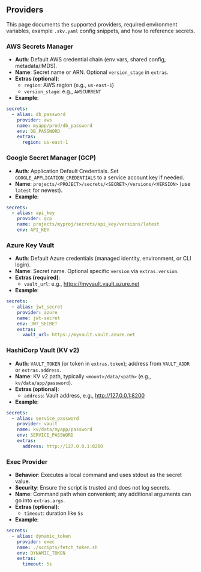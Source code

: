 ## Providers

This page documents the supported providers, required environment variables, example `.skv.yaml` config snippets, and how to reference secrets.

### AWS Secrets Manager

- **Auth**: Default AWS credential chain (env vars, shared config, metadata/IMDS).
- **Name**: Secret name or ARN. Optional `version_stage` in `extras`.
- **Extras (optional)**:
  - `region`: AWS region (e.g., `us-east-1`)
  - `version_stage`: e.g., `AWSCURRENT`
- **Example**:

```yaml
secrets:
  - alias: db_password
    provider: aws
    name: myapp/prod/db_password
    env: DB_PASSWORD
    extras:
      region: us-east-1
```

### Google Secret Manager (GCP)

- **Auth**: Application Default Credentials. Set `GOOGLE_APPLICATION_CREDENTIALS` to a service account key if needed.
- **Name**: `projects/<PROJECT>/secrets/<SECRET>/versions/<VERSION>` (use `latest` for newest).
- **Example**:

```yaml
secrets:
  - alias: api_key
    provider: gcp
    name: projects/myproj/secrets/api_key/versions/latest
    env: API_KEY
```

### Azure Key Vault

- **Auth**: Default Azure credentials (managed identity, environment, or CLI login).
- **Name**: Secret name. Optional specific `version` via `extras.version`.
- **Extras (required)**:
  - `vault_url`: e.g., <https://myvault.vault.azure.net>
- **Example**:

```yaml
secrets:
  - alias: jwt_secret
    provider: azure
    name: jwt-secret
    env: JWT_SECRET
    extras:
      vault_url: https://myvault.vault.azure.net
```

### HashiCorp Vault (KV v2)

- **Auth**: `VAULT_TOKEN` (or token in `extras.token`); address from `VAULT_ADDR` or `extras.address`.
- **Name**: KV v2 path, typically `<mount>/data/<path>` (e.g., `kv/data/app/password`).
- **Extras (optional)**:
  - `address`: Vault address, e.g., <http://127.0.0.1:8200>
- **Example**:

```yaml
secrets:
  - alias: service_password
    provider: vault
    name: kv/data/myapp/password
    env: SERVICE_PASSWORD
    extras:
      address: http://127.0.0.1:8200
```

### Exec Provider

- **Behavior**: Executes a local command and uses stdout as the secret value.
- **Security**: Ensure the script is trusted and does not log secrets.
- **Name**: Command path when convenient; any additional arguments can go into `extras.args`.
- **Extras (optional)**:
  - `timeout`: duration like `5s`
- **Example**:

```yaml
secrets:
  - alias: dynamic_token
    provider: exec
    name: ./scripts/fetch_token.sh
    env: DYNAMIC_TOKEN
    extras:
      timeout: 5s
```
